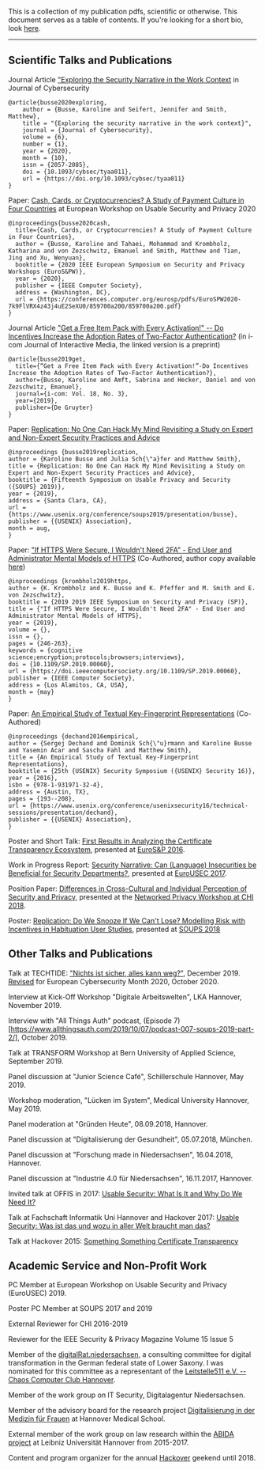 This is a collection of my publication pdfs, scientific or otherwise. This document serves as a table of contents. If you're looking for a short bio, look [here](./bio_DE.md).

---

## Scientific Talks and Publications

Journal Article ["Exploring the Security Narrative in the Work Context](https://academic.oup.com/cybersecurity/article/6/1/tyaa011/5920841) in Journal of Cybersecurity
```
@article{busse2020exploring,
    author = {Busse, Karoline and Seifert, Jennifer and Smith, Matthew},
    title = "{Exploring the security narrative in the work context}",
    journal = {Journal of Cybersecurity},
    volume = {6},
    number = {1},
    year = {2020},
    month = {10},
    issn = {2057-2085},
    doi = {10.1093/cybsec/tyaa011},
    url = {https://doi.org/10.1093/cybsec/tyaa011}
}
```
Paper: [Cash, Cards, or Cryptocurrencies? A Study of Payment Culture in Four Countries](https://conferences.computer.org/eurosp/pdfs/EuroSPW2020-7k9FlVRX4z43j4uE2SeXU0/859700a200/859700a200.pdf) at European Workshop on Usable Security and Privacy 2020
```
@inproceedings{busse2020cash,
  title={Cash, Cards, or Cryptocurrencies? A Study of Payment Culture in Four Countries},
  author = {Busse, Karoline and Tahaei, Mohammad and Krombholz, Katharina and von Zezschwitz, Emanuel and Smith, Matthew and Tian, Jing and Xu, Wenyuan},
  booktitle = {2020 IEEE European Symposium on Security and Privacy Workshops (EuroS&PW)},
  year = {2020},
  publisher = {IEEE Computer Society},
  address = {Washington, DC},
  url = {https://conferences.computer.org/eurosp/pdfs/EuroSPW2020-7k9FlVRX4z43j4uE2SeXU0/859700a200/859700a200.pdf}
}
```

Journal Article ["Get a Free Item Pack with Every Activation!" -- Do Incentives Increase the Adoption Rates of Two-Factor Authentication?](https://arxiv.org/abs/1910.07269) (in i-com Journal of Interactive Media, the linked version is a preprint)
```
@article{busse2019get,
  title={“Get a Free Item Pack with Every Activation!”-Do Incentives Increase the Adoption Rates of Two-Factor Authentication?},
  author={Busse, Karoline and Amft, Sabrina and Hecker, Daniel and von Zezschwitz, Emanuel},
  journal={i-com: Vol. 18, No. 3},
  year={2019},
  publisher={De Gruyter}
}
```

Paper: [Replication: No One Can Hack My Mind Revisiting a Study on Expert and Non-Expert Security Practices and Advice](https://www.usenix.org/conference/soups2019/presentation/busse)
```
@inproceedings {busse2019replication,
author = {Karoline Busse and Julia Sch{\"a}fer and Matthew Smith},
title = {Replication: No One Can Hack My Mind Revisiting a Study on Expert and Non-Expert Security Practices and Advice},
booktitle = {Fifteenth Symposium on Usable Privacy and Security ({SOUPS} 2019)},
year = {2019},
address = {Santa Clara, CA},
url = {https://www.usenix.org/conference/soups2019/presentation/busse},
publisher = {{USENIX} Association},
month = aug,
}
```

Paper: ["If HTTPS Were Secure, I Wouldn't Need 2FA" - End User and Administrator Mental Models of HTTPS](https://www.computer.org/csdl/proceedings-article/2019/sp/1dlwgmOlI6A/1dlwmbTOKWY) (Co-Authored, author copy available [here](https://publications.cispa.saarland/2788/1/HTTPS_Mental_Models%20%2814%29.pdf))
```
@inproceedings {krombholz2019https,
author = {K. Krombholz and K. Busse and K. Pfeffer and M. Smith and E. von Zezschwitz},
booktitle = {2019 2019 IEEE Symposium on Security and Privacy (SP)},
title = {"If HTTPS Were Secure, I Wouldn't Need 2FA" - End User and Administrator Mental Models of HTTPS},
year = {2019},
volume = {},
issn = {},
pages = {246-263},
keywords = {cognitive science;encryption;protocols;browsers;interviews},
doi = {10.1109/SP.2019.00060},
url = {https://doi.ieeecomputersociety.org/10.1109/SP.2019.00060},
publisher = {IEEE Computer Society},
address = {Los Alamitos, CA, USA},
month = {may}
}
```

Paper: [An Empirical Study of Textual Key-Fingerprint Representations](https://www.usenix.org/conference/usenixsecurity16/technical-sessions/presentation/dechand) (Co-Authored)
```
@inproceedings {dechand2016empirical,
author = {Sergej Dechand and Dominik Sch{\"u}rmann and Karoline Busse and Yasemin Acar and Sascha Fahl and Matthew Smith},
title = {An Empirical Study of Textual Key-Fingerprint Representations},
booktitle = {25th {USENIX} Security Symposium ({USENIX} Security 16)},
year = {2016},
isbn = {978-1-931971-32-4},
address = {Austin, TX},
pages = {193--208},
url = {https://www.usenix.org/conference/usenixsecurity16/technical-sessions/presentation/dechand},
publisher = {{USENIX} Association},
}
```

Poster and Short Talk: [First Results in Analyzing the Certificate Transparency Ecosystem](./busse2016poster/), presented at [EuroS&P 2016](https://www.ieee-security.org/TC/EuroSP2016/program-posters.php).

Work in Progress Report: [Security Narrative: Can (Language) Insecurities be Beneficial for Security Departments?](./securitynarrative.pdf), presented at [EuroUSEC 2017](https://usec.cispa.uni-saarland.de/eurousec17/).

Position Paper: [Differences in Cross-Cultural and Individual Perception of Security and Privacy](./busse2017differences.pdf), presented at the [Networked Privacy Workshop at CHI 2018](https://networkedprivacy2018.wordpress.com/position-papers/).

Poster: [Replication: Do We Snooze If We Can't Lose? Modelling Risk with Incentives in Habituation User Studies](./busse2018replication/), presented at [SOUPS 2018](https://www.usenix.org/conference/soups2018/poster-session)

## Other Talks and Publications

Talk at TECHTIDE: ["Nichts ist sicher, alles kann weg?"](./techtide.pdf), December 2019. [Revised](./20201019_ECM.pdf) for European Cybersecurity Month 2020, October 2020.

Interview at Kick-Off Workshop "Digitale Arbeitswelten", LKA Hannover, November 2019.

Interview with "All Things Auth" podcast, (Episode 7)[https://www.allthingsauth.com/2019/10/07/podcast-007-soups-2019-part-2/], October 2019.

Talk at TRANSFORM Workshop at Bern University of Applied Science, September 2019.

Panel discussion at "Junior Science Café", Schillerschule Hannover, May 2019.

Workshop moderation, "Lücken im System", Medical University Hannover, May 2019.

Panel moderation at "Gründen Heute", 08.09.2018, Hannover.

Panel discussion at "Digitalisierung der Gesundheit", 05.07.2018, München.

Panel discussion at "Forschung made in Niedersachsen", 16.04.2018, Hannover.

Panel discussion at "Industrie 4.0 für Niedersachsen", 16.11.2017, Hannover.

Invited talk at OFFIS in 2017: [Usable Security: What Is It and Why Do We Need It?](./offis.pdf)

Talk at Fachschaft Informatik Uni Hannover and Hackover 2017: [Usable Security: Was ist das und wozu in aller Welt braucht man das?](./usec-hackover.pdf)

Talk at Hackover 2015: [Something Something Certificate Transparency](./ct-hackover.pdf)

## Academic Service and Non-Profit Work

PC Member at European Workshop on Usable Security and Privacy (EuroUSEC) 2019.

Poster PC Member at SOUPS 2017 and 2019

External Reviewer for CHI 2016-2019

Reviewer for the IEEE Security & Privacy Magazine Volume 15 Issue 5


Member of the [digitalRat.niedersachsen](http://www.mw.niedersachsen.de/startseite/digitalisierung/digitalratniedersachsen/digitalratniedersachsen-150476.html), a consulting committee for digital transformation in the German federal state of Lower Saxony. I was nominated for this committee as a representant of the [Leitstelle511 e.V. -- Chaos Computer Club Hannover](https://hannover.ccc.de/).

Member of the work group on IT Security, Digitalagentur Niedersachsen.

Member of the advisory board for the research project [Digitalisierung in der Medizin für Frauen](https://www.mh-hannover.de/digimedfrauen.html) at Hannover Medical School.

External member of the work group on law research within the [ABIDA project](http://abida.de/) at Leibniz Universität Hannover from 2015-2017.

Content and program organizer for the annual [Hackover](https://hackover.de/) geekend until 2018.

